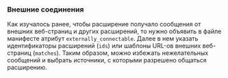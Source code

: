 ### Внешние соединения

Как изучалось ранее, чтобы расширение получало сообщения от внешних веб-страниц и других расширений, то нужно объявить в файле манифесте атрибут `externally_connectable`. Далее в нем указать идентификаторы расширений \(`ids`\) или шаблоны URL-ов внешних веб-страниц \(`matches`\). Таким образом, можно избежать нежелательных сообщений и выбрать источники, с которыми разрешено общаться расширению.



